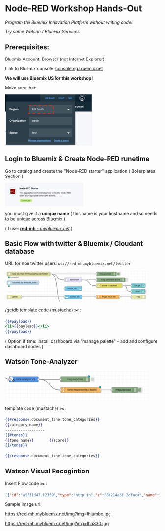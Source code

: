 
# Node-RED Workshop Hands-Out

 _Program the Bluemix Innovation Platform without writing code!_

_Try some Watson / Bluemix Services_

## Prerequisites:         

Bluemix Account, Browser (not Internet Explorer) 

Link to Bluemix console:   [console.ng.bluemix.net](https://console.ng.bluemix.net)

**We will use Bluemix US for this workshop!**

Make sure that:

![bmx org](doc_img/bmx_org.jpg)

## Login to Bluemix & Create Node-RED  runetime

Go to catalog and create the "Node-RED starter" application ( Boilerplates Section )

![bmx starter](doc_img/bmx_nodeRED_starter.jpg)
 
you must give it a **unique name** ( this name is your hostname and so needs to be unique across Bluemix.)

( I use:  [**red-mh** - _mybluemix.net_](https://red-mh.mybluemix.net) )


## Basic Flow with twitter &  Bluemix / Cloudant database

URL for non twitter users:  ```ws://red-mh.mybluemix.net/twitter```

![twitter_flow](doc_img/twitter_flow.jpg)

/getdb  template code (mustache) :scissors: :

```mustache
{{#payload}}
<li>{{payload}}</li>
{{/payload}}    
```
( Option if time: install dashboard via "manage palette"  -  add  and configure dashboard nodes  )


## Watson Tone-Analyzer

![tone_ana](doc_img/tone_ana.jpg)


template code (mustache)  :scissors: :

```mustache
{{#response.document_tone.tone_categories}}
{{category_name}}
------------------
{{#tones}}
{{tone_name}}       {{score}}
{{/tones}}

{{/response.document_tone.tone_categories}}
```


## Watson Visual Recogintion

Insert Flow code  :scissors: :

```json
[{"id":"a5f31d47.f2359","type":"http in","z":"8b214a3f.2dfac8","name":"","url":"/reco","method":"get","swaggerDoc":"","x":100,"y":440,"wires":[["bdb45433.38ed88"]]},{"id":"bdb45433.38ed88","type":"switch","z":"8b214a3f.2dfac8","name":"Check imageurl param","property":"payload.imageurl","propertyType":"msg","rules":[{"t":"null"},{"t":"else"}],"checkall":"false","outputs":2,"x":280,"y":440,"wires":[["a2b20031.9e3ab"],["44676e37.a2a16"]]},{"id":"a2b20031.9e3ab","type":"template","z":"8b214a3f.2dfac8","name":"Page: get imageurl","field":"payload","fieldType":"msg","format":"html","syntax":"mustache","template":"<h1>Node-RED Watson Visual Recognition</h1>\nEnter a image URL:\n<form  action=\"{{req._parsedUrl.pathname}}\">\n    <input type=\"url\" size=\"50\" name=\"imageurl\"/>\n    <input type=\"submit\" value=\"Analyze\"/>\n</form>\n","x":769,"y":434,"wires":[["7cced6c2.ec06e8","1a4971d0.7386fe"]]},{"id":"44676e37.a2a16","type":"change","z":"8b214a3f.2dfac8","name":"imgurl -> payload","rules":[{"t":"set","p":"payload","pt":"msg","to":"payload.imageurl","tot":"msg"}],"action":"","property":"","from":"","to":"","reg":false,"x":270,"y":500,"wires":[["da8e2bc9.4e0688"]]},{"id":"7cced6c2.ec06e8","type":"http response","z":"8b214a3f.2dfac8","name":"HTTP Response","x":1019,"y":434,"wires":[]},{"id":"1a4971d0.7386fe","type":"debug","z":"8b214a3f.2dfac8","name":"","active":false,"console":"false","complete":"true","x":990,"y":500,"wires":[]},{"id":"da8e2bc9.4e0688","type":"visual-recognition-v3","z":"8b214a3f.2dfac8","name":"Classify an image","apikey":"","image-feature":"classifyImage","lang":"en","x":490,"y":500,"wires":[["2682797a.fe6bc6","d207ffe1.e2d17","6223d22b.1b913c"]]},{"id":"d207ffe1.e2d17","type":"template","z":"8b214a3f.2dfac8","name":"Page: result table","field":"payload","fieldType":"msg","format":"html","syntax":"mustache","template":"<h1>Node-RED Watson Visual Recognition - output</h1>\n\nAnalyzed image: {{{result.images.0.resolved_url}}}  <br/>\n<img src=\"{{result.images.0.resolved_url}}\" height='200'/>\n\n<table>\n<th>Class</th><th>Score</th>\n{{#result.images.0.classifiers.0.classes}}\n<tr><td>{{class}}</td><td>{{score}}</td></tr>\n{{/result.images.0.classifiers.0.classes}}\n</table>\n\n<form  action=\"{{req._parsedUrl.pathname}}\">\n    <input type=\"submit\" value=\"Try again\"/>\n</form>\n","x":770,"y":500,"wires":[["7cced6c2.ec06e8","1a4971d0.7386fe"]]},{"id":"2682797a.fe6bc6","type":"debug","z":"8b214a3f.2dfac8","name":"","active":true,"console":"false","complete":"result","x":750,"y":540,"wires":[]},{"id":"6223d22b.1b913c","type":"template","z":"8b214a3f.2dfac8","name":"result  (text table)","field":"payload","fieldType":"msg","format":"handlebars","syntax":"mustache","template":"Analyzed image: \n{{{result.images.0.resolved_url}}}  \n\nClass              Score\n{{#result.images.0.classifiers.0.classes}}\n{{class}}               {{score}}\n{{/result.images.0.classifiers.0.classes}}\n","x":770,"y":580,"wires":[["632fb744.353dc8"]]},{"id":"632fb744.353dc8","type":"debug","z":"8b214a3f.2dfac8","name":"","active":true,"console":"false","complete":"false","x":990,"y":580,"wires":[]}]
```

Sample image url:


https://red-mh.mybluemix.net/img?img=lhjumbo.jpg



https://red-mh.mybluemix.net/img?img=lha330.jpg